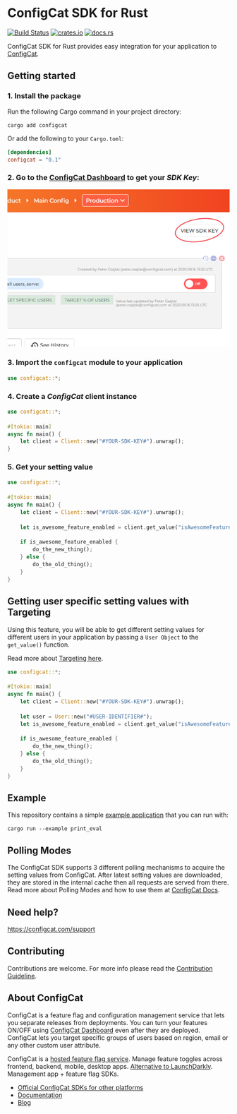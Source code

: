# ConfigCat SDK for Rust

[![Build Status](https://github.com/configcat/rust-sdk/actions/workflows/ci.yml/badge.svg?branch=main)](https://github.com/configcat/rust-sdk/actions/workflows/ci.yml)
[![crates.io](https://img.shields.io/crates/v/configcat.svg?logo=rust)](https://crates.io/crates/configcat)
[![docs.rs](https://img.shields.io/badge/docs.rs-configcat-66c2a5?logo=docs.rs)](https://docs.rs/configcat)

ConfigCat SDK for Rust provides easy integration for your application to [ConfigCat](https://configcat.com).

## Getting started

### 1. Install the package

Run the following Cargo command in your project directory:
```shell
cargo add configcat
```

Or add the following to your `Cargo.toml`:

```toml
[dependencies]
configcat = "0.1"
```

### 2. Go to the <a href="https://app.configcat.com/sdkkey" target="_blank">ConfigCat Dashboard</a> to get your *SDK Key*:
![SDK-KEY](https://raw.githubusercontent.com/configcat/rust-sdk/main/media/readme02-3.png  "SDK-KEY")

### 3. Import the `configcat` module to your application
```rust
use configcat::*;
```

### 4. Create a *ConfigCat* client instance
```rust
use configcat::*;

#[tokio::main]
async fn main() {
    let client = Client::new("#YOUR-SDK-KEY#").unwrap();
}
```

### 5. Get your setting value
```rust
use configcat::*;

#[tokio::main]
async fn main() {
    let client = Client::new("#YOUR-SDK-KEY#").unwrap();

    let is_awesome_feature_enabled = client.get_value("isAwesomeFeatureEnabled", None, false).await;
    
    if is_awesome_feature_enabled {
        do_the_new_thing();
    } else {
        do_the_old_thing();
    }
}
```

## Getting user specific setting values with Targeting
Using this feature, you will be able to get different setting values for different users in your application by passing a `User Object` to the `get_value()` function.

Read more about [Targeting here](https://configcat.com/docs/advanced/targeting/).

```rust
use configcat::*;

#[tokio::main]
async fn main() {
    let client = Client::new("#YOUR-SDK-KEY#").unwrap();

    let user = User::new("#USER-IDENTIFIER#");
    let is_awesome_feature_enabled = client.get_value("isAwesomeFeatureEnabled", Some(user), false).await;

    if is_awesome_feature_enabled {
        do_the_new_thing();
    } else {
        do_the_old_thing();
    }
}
```

## Example

This repository contains a simple [example application](./examples/print_eval.rs) that you can run with:
```shell
cargo run --example print_eval
```

## Polling Modes
The ConfigCat SDK supports 3 different polling mechanisms to acquire the setting values from ConfigCat. After latest setting values are downloaded, they are stored in the internal cache then all requests are served from there. Read more about Polling Modes and how to use them at [ConfigCat Docs](https://configcat.com/docs/sdk-reference/rust).

## Need help?
https://configcat.com/support

## Contributing
Contributions are welcome. For more info please read the [Contribution Guideline](CONTRIBUTING.md).

## About ConfigCat
ConfigCat is a feature flag and configuration management service that lets you separate releases from deployments. You can turn your features ON/OFF using <a href="https://app.configcat.com" target="_blank">ConfigCat Dashboard</a> even after they are deployed. ConfigCat lets you target specific groups of users based on region, email or any other custom user attribute.

ConfigCat is a <a href="https://configcat.com" target="_blank">hosted feature flag service</a>. Manage feature toggles across frontend, backend, mobile, desktop apps. <a href="https://configcat.com" target="_blank">Alternative to LaunchDarkly</a>. Management app + feature flag SDKs.

- [Official ConfigCat SDKs for other platforms](https://github.com/configcat)
- [Documentation](https://configcat.com/docs)
- [Blog](https://configcat.com/blog)
